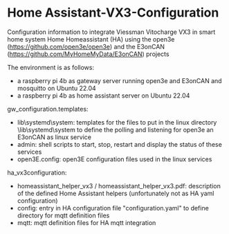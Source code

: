 # Home Assistant-VX3-Configuration
Configuration information to integrate Viessman Vitocharge VX3 in smart home system Home Homeassistant (HA) using the open3e (https://github.com/open3e/open3e) and the E3onCAN (https://github.com/MyHomeMyData/E3onCAN) projects

The environment is as follows:
- a raspberry pi 4b as gateway server running open3e and E3onCAN and mosquitto on Ubuntu 22.04
- a raspberry pi 4b as home assistant server on Ubuntu 22.04

gw_configuration.templates:
  - lib\systemd\system:
    templates for the files to put in the linux directory \lib\systemd\system to define the polling and listening for open3e an E3onCAN as linux service
  - admin:
    shell scripts to start, stop, restart and display the status of these services
  - open3E.config:
    open3E configuration files used in the linux services

ha_vx3configuration:
  - homeassistant_helper_vx3 / homeassistant_helper_vx3.pdf:
    description of the defined Home Assistant helpers (unfortunately not as HA yaml configuration)
  - config:
    entry in HA configuration file "configuration.yaml" to define directory for mqtt definition files
  - mqtt:
    mqtt definition files for HA mqtt integration
